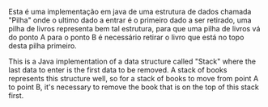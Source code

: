 Esta é uma implementação em java de uma estrutura de dados chamada "Pilha" onde o ultimo dado a entrar é o primeiro dado a ser retirado,
uma pilha de livros representa bem tal estrutura, para que uma pilha de livros vá do ponto A para o ponto B é necessário retirar o livro
que está no topo desta pilha primeiro.

This is a Java implementation of a data structure called "Stack" where the last data to enter is the first data to be removed.
A stack of books represents this structure well, so for a stack of books to move from point A to point B, 
it's necessary to remove the book that is on the top of this stack first.
